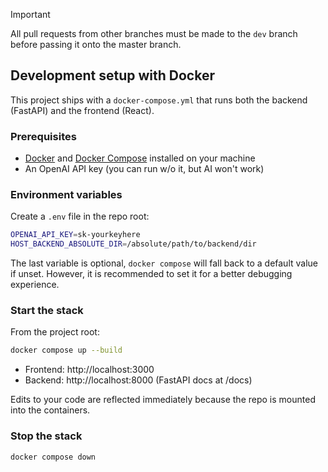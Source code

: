 > [!IMPORTANT]
> All pull requests from other branches must be made to the `dev` branch before passing it onto the master branch.

## Development setup with Docker 

This project ships with a `docker-compose.yml` that runs both the backend (FastAPI) and the frontend (React).

### Prerequisites
- [Docker](https://docs.docker.com/get-docker/) and [Docker Compose](https://docs.docker.com/compose/) installed on your machine
- An OpenAI API key (you can run w/o it, but AI won't work)

### Environment variables
Create a `.env` file in the repo root:

```bash
OPENAI_API_KEY=sk-yourkeyhere
HOST_BACKEND_ABSOLUTE_DIR=/absolute/path/to/backend/dir
```

The last variable is optional, `docker compose` will fall back to a default value if unset. However, it is recommended to set it for a better debugging experience.

### Start the stack
From the project root:

```bash
docker compose up --build 
```

- Frontend: http://localhost:3000  
- Backend: http://localhost:8000 (FastAPI docs at /docs)

Edits to your code are reflected immediately because the repo is mounted into the containers.

### Stop the stack

```bash 
docker compose down 
```
